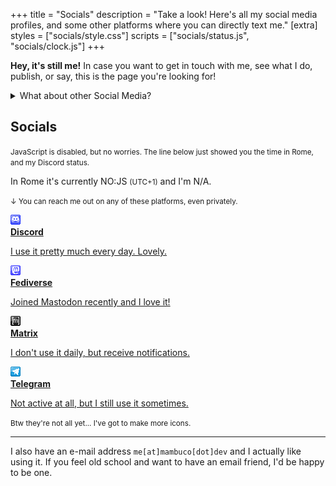 +++
title = "Socials"
description = "Take a look! Here's all my social media profiles, and some other platforms where you can directly text me."
[extra]
styles = ["socials/style.css"]
scripts = ["socials/status.js", "socials/clock.js"]
+++

**Hey, it's still me!** In case you want to get in touch with me, see what I do, publish, or say, this is the page you're looking for!

<details>
<summary>What about other Social Media?</summary>

I *do* have an account on Instagram, TikTok, X (Twitter), and other platforms. I just choose to not use them as I **don't** support the direction they're going. They were created for user entertainment, but now it's just bloated advertisement and propaganda. I prefer to be active on a platform where you can actually see interesting content.

There's also the fact that most big corp SNSs are grabbing a lot of data. And you know where all that data is going, right? While it seemed a joke a few years ago, it's been proved now that AI gets a lot of training data and it's not only from scientists but from **us** too. I then realised that I'm not gonna die if I don't follow the crowd.

I'm not surprised if ChatGPT answers correctly if you just go and ask him "Who's `<your fullname>`?".

<small>I'm still on some platforms like Mastodon, Discord and a few more. Take a look below! ↓</small>

</details>

## Socials

<noscript><small>JavaScript is disabled, but no worries. The line below just showed you the time in Rome, and my Discord status.</small></noscript>

In Rome it's currently <time id="clock"><noscript>NO:JS</noscript></time> <small>(UTC+1)</small> and I'm <span id="online-indicator"><noscript>N/A</noscript></span>.

<small>↓ You can reach me out on any of these platforms, even privately.</small>

<div class="icon-grid">

<a href="https://discord.com/users/604790617138266149/">
    <img alt="Pixel art Discord icon" class="transparent no-hover pixels drop-shadow icon" src="icons/discord.png" />
    <div class="details">
        <strong>Discord</strong>
        <p>I use it pretty much every day. Lovely.</p>
    </div>
</a>

<a href="https://wetdry.world/@mambuco/">
    <img alt="Pixel art Mastodon icon" class="transparent no-hover pixels drop-shadow icon" src="icons/mastodon.png" />
    <div class="details">
        <strong>Fediverse</strong>
        <p>Joined Mastodon recently and I love it!</p>
    </div>
</a>

<a href="https://matrix.to/#/@mambuco:envs.net/">
    <img alt="Pixel art Matrix.org icon" class="transparent no-hover pixels drop-shadow icon" src="icons/matrix.png" />
    <div class="details">
        <strong>Matrix</strong>
        <p>I don't use it daily, but receive notifications.
    </div>
</a>

<a href="https://t.me/mambucodev/">
    <img alt="Pixel art Telegram icon" class="transparent no-hover pixels drop-shadow icon" src="icons/telegram.png" />
    <div class="details">
        <strong>Telegram</strong>
        <p>Not active at all, but I still use it sometimes.</p>
    </div>
</a>

</div>

<small>Btw they're not all yet... I've got to make more icons.</small>

---

I also have an e-mail address `me[at]mambuco[dot]dev` and I actually like using it. If you feel old school and want to have an email friend, I'd be happy to be one.
